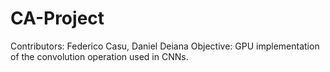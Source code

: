 # CA-Project
Contributors: Federico Casu, Daniel Deiana
Objective: GPU implementation of the convolution operation used in CNNs.
